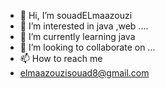 - 👋 Hi, I’m souadELmaazouzi
- 👀 I’m interested in java ,web ....
- 🌱 I’m currently learning java
- 💞️ I’m looking to collaborate on ...
- 📫 How to reach me 
- elmaazouzisouad8@gmail.com

<!---
souadELmaazouzi/souadELmaazouzi is a ✨ special ✨ repository because its `README.md` (this file) appears on your GitHub profile.
You can click the Preview link to take a look at your changes.
--->
